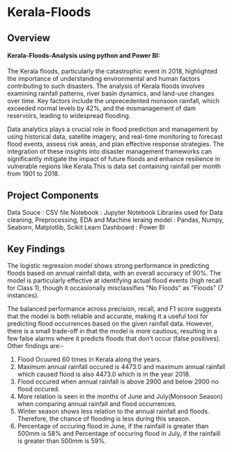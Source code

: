 # Kerala-Floods

## Overview

#### Kerala-Floods-Analysis using python and Power BI:

The Kerala floods, particularly the catastrophic event in 2018, highlighted the importance of understanding environmental and human factors contributing to such disasters. The analysis of Kerala floods involves examining rainfall patterns, river basin dynamics, and land-use changes over time. Key factors include the unprecedented monsoon rainfall, which exceeded normal levels by 42%, and the mismanagement of dam reservoirs, leading to widespread flooding.

Data analytics plays a crucial role in flood prediction and management by using historical data, satellite imagery, and real-time monitoring to forecast flood events, assess risk areas, and plan effective response strategies. The integration of these insights into disaster management frameworks can significantly mitigate the impact of future floods and enhance resilience in vulnerable regions like Kerala.This is data set containing rainfall per month from 1901 to 2018. 


## Project Components

Data Souce : CSV file
Notebook : Jupyter Notebook
Libraries used for Data cleaning, Preprocessing, EDA and Machine leraing model : Pandas, Numpy, Seaborn, Matplotlib, Scikit Learn
Dashboard : Power BI


## Key Findings

The logistic regression model shows strong performance in predicting floods based on annual rainfall data, with an overall accuracy of 90%. The model is particularly effective at identifying actual flood events (high recall for Class 1), though it occasionally misclassifies "No Floods" as "Floods" (7 instances).

The balanced performance across precision, recall, and F1 score suggests that the model is both reliable and accurate, making it a useful tool for predicting flood occurrences based on the given rainfall data. However, there is a small trade-off in that the model is more cautious, resulting in a few false alarms where it predicts floods that don't occur (false positives). 
Other findings are:-

1. Flood Ocuured 60 times in Kerala along the years.
2. Maximum annual rainfall occured is 4473.0 and maximum annual rainfall which caused flood is also 4473.0 which is in the year 2018.
3. Flood occured when annual rainfall is above 2900 and below 2900 no flood occured.
4. More relation is seen in the months of June and July(Monsoon Season) when comparing annual rainfall and flood occurrences.
5. Winter season shows less relation to the annual rainfall and floods. Therefore, the chance of flooding is less during this season.
6. Percentage of occuring flood in June, if the rainfaill is greater than 500mm is 58% and Percentage of occuring flood in July, if the rainfaill is greater than 500mm is 59%.
